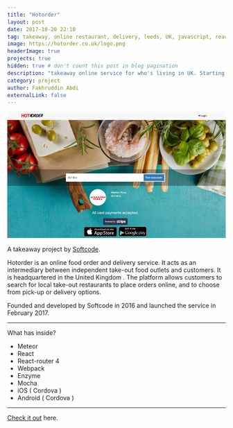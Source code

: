 ```yaml
---
title: "Hotorder"
layout: post
date: 2017-10-20 22:10
tag: takeaway, online restaurant, delivery, leeds, UK, javascript, react
image: https://hotorder.co.uk/logo.png
headerImage: true
projects: true
hidden: true # don't count this post in blog pagination
description: "takeaway online service for who's living in UK. Starting from leeds city"
category: project
author: Fakhruddin Abdi
externalLink: false
---
```


![Screenshot](/assets/hotorder-screenshot.jpg)

A takeaway project by  [Softcode](https://softcode.co.uk/).

Hotorder is an online food order and delivery service. It acts as an intermediary between independent take-out food outlets and customers.
It is headquartered in the United Kingdom . The platform allows customers to search for local take-out restaurants to place orders online,
and to choose from pick-up or delivery options.

Founded and developed by Softcode in 2016 and launched the service in February 2017.


---

What has inside?

- Meteor
- React
- React-router 4
- Webpack
- Enzyme
- Mocha
- iOS ( Cordova )
- Android ( Cordova )

---

[Check it out](https://hotorder.co.uk/) here.
